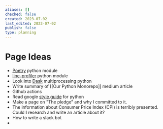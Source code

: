 ```yaml
---
aliases: []
checked: false
created: 2023-07-02
last_edited: 2023-07-02
publish: false
type: planning
---
```

# Page Ideas
- [Poetry](https://python-poetry.org/) python module
- [line-profiler](https://pypi.org/project/line-profiler/) python module
- Look into [Dask](https://www.dask.org/) multiprocessing python
- Write summary of [[Our Python Monorepo]] medium article
- Github actions
- Read google [style guide](https://google.github.io/styleguide/pyguide.html) for python
- Make a page on "The pledge" and why I committed to it.
- The information about Consumer Price Index (CPI) is terribly presented. Could I research and write an article about it?
- How to write a slack bot
-
